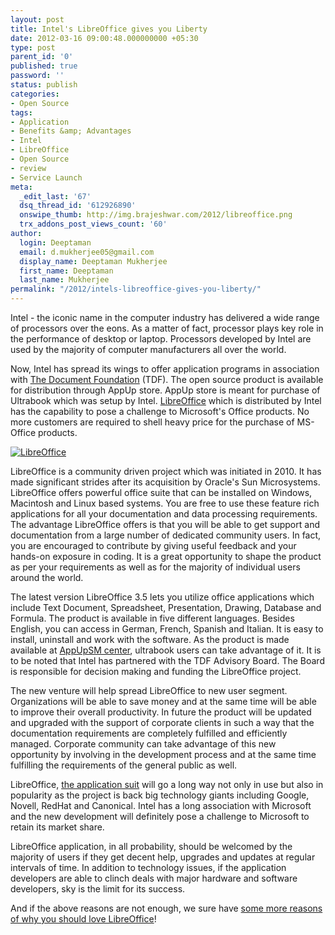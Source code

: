 ```yaml
---
layout: post
title: Intel's LibreOffice gives you Liberty
date: 2012-03-16 09:00:48.000000000 +05:30
type: post
parent_id: '0'
published: true
password: ''
status: publish
categories:
- Open Source
tags:
- Application
- Benefits &amp; Advantages
- Intel
- LibreOffice
- Open Source
- review
- Service Launch
meta:
  _edit_last: '67'
  dsq_thread_id: '612926890'
  onswipe_thumb: http://img.brajeshwar.com/2012/libreoffice.png
  trx_addons_post_views_count: '60'
author:
  login: Deeptaman
  email: d.mukherjee05@gmail.com
  display_name: Deeptaman Mukherjee
  first_name: Deeptaman
  last_name: Mukherjee
permalink: "/2012/intels-libreoffice-gives-you-liberty/"
---
```

<p>Intel - the iconic name in the computer industry has delivered a wide range of processors over the eons. As a matter of fact, processor plays key role in the performance of desktop or laptop. Processors developed by Intel are used by the majority of computer manufacturers all over the world. </p>
<p>Now, Intel has spread its wings to offer application programs in association with <a href="http://www.documentfoundation.org/">The Document Foundation</a> (TDF). The open source product is available for distribution through AppUp store. AppUp store is meant for purchase of Ultrabook which was setup by Intel. <a href="http://www.libreoffice.org/">LibreOffice</a> which is distributed by Intel has the capability to pose a challenge to Microsoft's Office products. No more customers are required to shell heavy price for the purchase of MS-Office products.</p>
<p><!--more--></p>
<p><a href="http://www.libreoffice.org/"><img src="/static/2012/03/libreoffice.png" alt="LibreOffice" class="alignleft" /></a></p>
<p>LibreOffice is a community driven project which was initiated in 2010. It has made significant strides after its acquisition by Oracle's Sun Microsystems. LibreOffice offers powerful office suite that can be installed on Windows, Macintosh and Linux based systems. You are free to use these feature rich applications for all your documentation and data processing requirements. The advantage LibreOffice offers is that you will be able to get support and documentation from a large number of dedicated community users. In fact, you are encouraged to contribute by giving useful feedback and your hands-on exposure in coding. It is a great opportunity to shape the product as per your requirements as well as for the majority of individual users around the world. </p>
<p>The latest version LibreOffice 3.5 lets you utilize office applications which include Text Document, Spreadsheet, Presentation, Drawing, Database and Formula. The product is available in five different languages. Besides English, you can access in German, French, Spanish and Italian. It is easy to install, uninstall and work with the software. As the product is made available at <a href="http://www.engadget.com/2010/01/07/intel-launches-appup-center-app-store-for-netbooks/">AppUpSM center</a>, ultrabook users can take advantage of it. It is to be noted that Intel has partnered with the TDF Advisory Board. The Board is responsible for decision making and funding the LibreOffice project. </p>
<p>The new venture will help spread LibreOffice to new user segment. Organizations will be able to save money and at the same time will be able to improve their overall productivity. In future the product will be updated and upgraded with the support of corporate clients in such a way that the documentation requirements are completely fulfilled and efficiently managed. Corporate community can take advantage of this new opportunity by involving in the development process and at the same time fulfilling the requirements of the general public as well. </p>
<p>LibreOffice, <a href="http://www.libreoffice.org/download/">the application suit</a> will go a long way not only in use but also in popularity as the project is back big technology giants including Google, Novell, RedHat and Canonical. Intel has a long association with Microsoft and the new development will definitely pose a challenge to Microsoft to retain its market share. </p>
<p>LibreOffice application, in all probability, should be welcomed by the majority of users if they get decent help, upgrades and updates at regular intervals of time. In addition to technology issues, if the application developers are able to clinch deals with major hardware and software developers, sky is the limit for its success. </p>
<p>And if the above reasons are not enough, we sure have <a href="http://brajeshwar.wpengine.com/2010/love-libreoffice-for-four-special-reasons/">some more reasons of why you should love LibreOffice</a>!</p>
